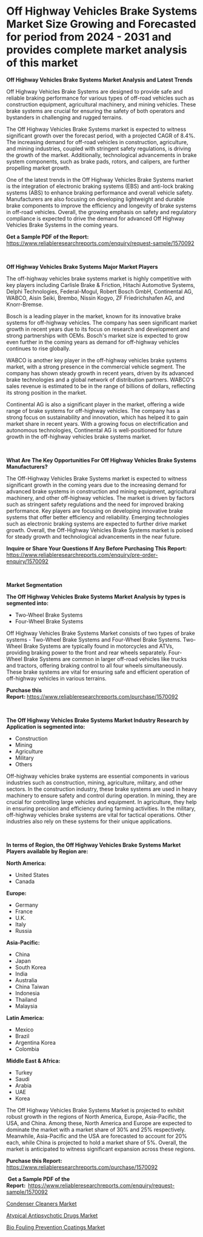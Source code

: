 <p><h1>Off Highway Vehicles Brake Systems Market Size Growing and Forecasted for period from 2024 - 2031 and provides complete market analysis of this market</h1></p><p><strong>Off Highway Vehicles Brake Systems Market Analysis and Latest Trends</strong></p>
<p><p>Off Highway Vehicles Brake Systems are designed to provide safe and reliable braking performance for various types of off-road vehicles such as construction equipment, agricultural machinery, and mining vehicles. These brake systems are crucial for ensuring the safety of both operators and bystanders in challenging and rugged terrains.</p><p>The Off Highway Vehicles Brake Systems market is expected to witness significant growth over the forecast period, with a projected CAGR of 8.4%. The increasing demand for off-road vehicles in construction, agriculture, and mining industries, coupled with stringent safety regulations, is driving the growth of the market. Additionally, technological advancements in brake system components, such as brake pads, rotors, and calipers, are further propelling market growth.</p><p>One of the latest trends in the Off Highway Vehicles Brake Systems market is the integration of electronic braking systems (EBS) and anti-lock braking systems (ABS) to enhance braking performance and overall vehicle safety. Manufacturers are also focusing on developing lightweight and durable brake components to improve the efficiency and longevity of brake systems in off-road vehicles. Overall, the growing emphasis on safety and regulatory compliance is expected to drive the demand for advanced Off Highway Vehicles Brake Systems in the coming years.</p></p>
<p><strong>Get a Sample PDF of the Report:&nbsp;</strong> <a href="https://www.reliableresearchreports.com/enquiry/request-sample/1570092">https://www.reliableresearchreports.com/enquiry/request-sample/1570092</a></p>
<p>&nbsp;</p>
<p><strong>Off Highway Vehicles Brake Systems Major Market Players</strong></p>
<p><p>The off-highway vehicles brake systems market is highly competitive with key players including Carlisle Brake & Friction, Hitachi Automotive Systems, Delphi Technologies, Federal-Mogul, Robert Bosch GmbH, Continental AG, WABCO, Aisin Seiki, Brembo, Nissin Kogyo, ZF Friedrichshafen AG, and Knorr-Bremse.</p><p>Bosch is a leading player in the market, known for its innovative brake systems for off-highway vehicles. The company has seen significant market growth in recent years due to its focus on research and development and strong partnerships with OEMs. Bosch's market size is expected to grow even further in the coming years as demand for off-highway vehicles continues to rise globally.</p><p>WABCO is another key player in the off-highway vehicles brake systems market, with a strong presence in the commercial vehicle segment. The company has shown steady growth in recent years, driven by its advanced brake technologies and a global network of distribution partners. WABCO's sales revenue is estimated to be in the range of billions of dollars, reflecting its strong position in the market.</p><p>Continental AG is also a significant player in the market, offering a wide range of brake systems for off-highway vehicles. The company has a strong focus on sustainability and innovation, which has helped it to gain market share in recent years. With a growing focus on electrification and autonomous technologies, Continental AG is well-positioned for future growth in the off-highway vehicles brake systems market.</p></p>
<p>&nbsp;</p>
<p><strong>What Are The Key Opportunities For Off Highway Vehicles Brake Systems Manufacturers?</strong></p>
<p><p>The Off-Highway Vehicles Brake Systems market is expected to witness significant growth in the coming years due to the increasing demand for advanced brake systems in construction and mining equipment, agricultural machinery, and other off-highway vehicles. The market is driven by factors such as stringent safety regulations and the need for improved braking performance. Key players are focusing on developing innovative brake systems that offer better efficiency and reliability. Emerging technologies such as electronic braking systems are expected to further drive market growth. Overall, the Off-Highway Vehicles Brake Systems market is poised for steady growth and technological advancements in the near future.</p></p>
<p><strong>Inquire or Share Your Questions If Any Before Purchasing This Report:</strong> <a href="https://www.reliableresearchreports.com/enquiry/pre-order-enquiry/1570092">https://www.reliableresearchreports.com/enquiry/pre-order-enquiry/1570092</a></p>
<p>&nbsp;</p>
<p><strong>Market Segmentation</strong></p>
<p><strong>The Off Highway Vehicles Brake Systems Market Analysis by types is segmented into:</strong></p>
<p><ul><li>Two-Wheel Brake Systems</li><li>Four-Wheel Brake Systems</li></ul></p>
<p><p>Off Highway Vehicles Brake Systems Market consists of two types of brake systems - Two-Wheel Brake Systems and Four-Wheel Brake Systems. Two-Wheel Brake Systems are typically found in motorcycles and ATVs, providing braking power to the front and rear wheels separately. Four-Wheel Brake Systems are common in larger off-road vehicles like trucks and tractors, offering braking control to all four wheels simultaneously. These brake systems are vital for ensuring safe and efficient operation of off-highway vehicles in various terrains.</p></p>
<p><strong>Purchase this Report:&nbsp;</strong><a href="https://www.reliableresearchreports.com/purchase/1570092">https://www.reliableresearchreports.com/purchase/1570092</a></p>
<p>&nbsp;</p>
<p><strong>The Off Highway Vehicles Brake Systems Market Industry Research by Application is segmented into:</strong></p>
<p><ul><li>Construction</li><li>Mining</li><li>Agriculture</li><li>Military</li><li>Others</li></ul></p>
<p><p>Off-highway vehicles brake systems are essential components in various industries such as construction, mining, agriculture, military, and other sectors. In the construction industry, these brake systems are used in heavy machinery to ensure safety and control during operation. In mining, they are crucial for controlling large vehicles and equipment. In agriculture, they help in ensuring precision and efficiency during farming activities. In the military, off-highway vehicles brake systems are vital for tactical operations. Other industries also rely on these systems for their unique applications.</p></p>
<p>&nbsp;</p>
<p><strong>In terms of Region, the Off Highway Vehicles Brake Systems Market Players available by Region are:</strong></p>
<p>
    <p> <strong> North America: </strong>
        <ul>
            <li>United States</li>
            <li>Canada</li>
        </ul>
        </p> 
    <p> <strong> Europe: </strong>
        <ul>
            <li>Germany</li>
            <li>France</li>
            <li>U.K.</li>
            <li>Italy</li>
            <li>Russia</li>
        </ul>
        </p> 
    <p> <strong> Asia-Pacific: </strong>
        <ul>
            <li>China</li>
            <li>Japan</li>
            <li>South Korea</li>
            <li>India</li>
            <li>Australia</li>
            <li>China Taiwan</li>
            <li>Indonesia</li>
            <li>Thailand</li>
            <li>Malaysia</li>
        </ul>
        </p> 
    <p> <strong> Latin America: </strong>
        <ul>
            <li>Mexico</li>
            <li>Brazil</li>
            <li>Argentina Korea</li>
            <li>Colombia</li>
        </ul>
        </p> 
    <p> <strong> Middle East & Africa: </strong>
        <ul>
            <li>Turkey</li>
            <li>Saudi</li>
            <li>Arabia</li>
            <li>UAE</li>
            <li>Korea</li>
        </ul>
    </p>
    </p>
<p><p>The Off Highway Vehicles Brake Systems Market is projected to exhibit robust growth in the regions of North America, Europe, Asia-Pacific, the USA, and China. Among these, North America and Europe are expected to dominate the market with a market share of 30% and 25% respectively. Meanwhile, Asia-Pacific and the USA are forecasted to account for 20% each, while China is projected to hold a market share of 5%. Overall, the market is anticipated to witness significant expansion across these regions.</p></p>
<p><strong>Purchase this Report: </strong><a href="https://www.reliableresearchreports.com/purchase/1570092">https://www.reliableresearchreports.com/purchase/1570092</a></p>
<p>&nbsp;<strong>Get a Sample PDF of the Report:&nbsp;&nbsp;</strong><a href="https://www.reliableresearchreports.com/enquiry/request-sample/1570092">https://www.reliableresearchreports.com/enquiry/request-sample/1570092</a></p>
<p><strong></strong></p>
<p><p><a href="https://github.com/lbird53714/Market-Research-Report-List-3/blob/main/condenser-cleaners-market.md">Condenser Cleaners Market</a></p><p><a href="https://github.com/moyahfrancoestellec51j635wcx/Market-Research-Report-List-1/blob/main/atypical-antipsychotic-drugs-market.md">Atypical Antipsychotic Drugs Market</a></p><p><a href="https://github.com/suaretopek9/Market-Research-Report-List-1/blob/main/bio-fouling-prevention-coatings-market.md">Bio Fouling Prevention Coatings Market</a></p></p>